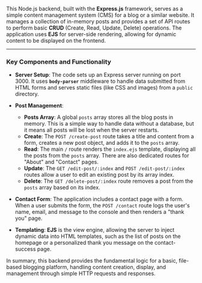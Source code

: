 This Node.js backend, built with the **Express.js** framework, serves as a simple content management system (CMS) for a blog or a similar website. It manages a collection of in-memory posts and provides a set of API routes to perform basic **CRUD** (Create, Read, Update, Delete) operations. The application uses **EJS** for server-side rendering, allowing for dynamic content to be displayed on the frontend.

***

### Key Components and Functionality

-   **Server Setup**: The code sets up an Express server running on port 3000. It uses **`body-parser`** middleware to handle data submitted from HTML forms and serves static files (like CSS and images) from a `public` directory.

-   **Post Management**:
    -   **Posts Array**: A global `posts` array stores all the blog posts in memory. This is a simple way to handle data without a database, but it means all posts will be lost when the server restarts.
    -   **Create**: The `POST /create-post` route takes a title and content from a form, creates a new post object, and adds it to the `posts` array.
    -   **Read**: The main `/` route renders the `index.ejs` template, displaying all the posts from the `posts` array. There are also dedicated routes for "About" and "Contact" pages.
    -   **Update**: The `GET /edit-post/:index` and `POST /edit-post/:index` routes allow a user to edit an existing post by its array index.
    -   **Delete**: The `GET /delete-post/:index` route removes a post from the `posts` array based on its index.

-   **Contact Form**: The application includes a contact page with a form. When a user submits the form, the `POST /contact` route logs the user's name, email, and message to the console and then renders a "thank you" page.

-   **Templating**: **EJS** is the view engine, allowing the server to inject dynamic data into HTML templates, such as the list of posts on the homepage or a personalized thank you message on the contact-success page.

In summary, this backend provides the fundamental logic for a basic, file-based blogging platform, handling content creation, display, and management through simple HTTP requests and responses.
